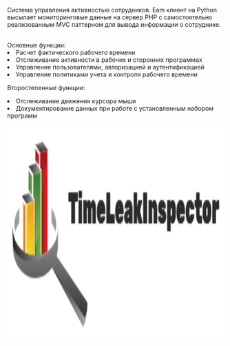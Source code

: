 Система управления активностью сотрудников. Eam клиент на Python высылает мониторинговые данные на сервер PHP с самостоятельно реализованным MVC паттерном для вывода информации о сотруднике.

<br>
Основные функции:
<li> Расчет фактического рабочего времени </li>
<li> Отслеживание активности в рабочих и сторонних программах </li>
<li> Управление пользователями, авторизацией и аутентификацией </li>
<li> Управление политиками учета и контроля рабочего времени </li>

Второстепенные функции:
<li> Отслеживание движения курсора мыши </li>
<li> Документирование данных при работе с установленным набором программ </li>

<p align="center">
<img src="https://github.com/userRr423/TimeLeackInspector/blob/main/SimpleLogo.png?raw=true" alt="Описание изображения" width="900" height="500"/>
</p>
